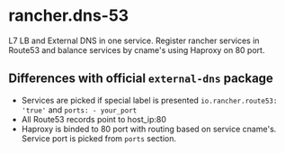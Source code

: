# rancher.dns-53

L7 LB and External DNS in one service. Register rancher services in Route53 and balance services by cname's using Haproxy on 80 port.

## Differences with official `external-dns` package
 - Services are picked if special label is presented `io.rancher.route53: 'true'` and `ports: - your_port`
 - All Route53 records point to host_ip:80
 - Haproxy is binded to 80 port with routing based on service cname's. Service port is picked from `ports` section.


